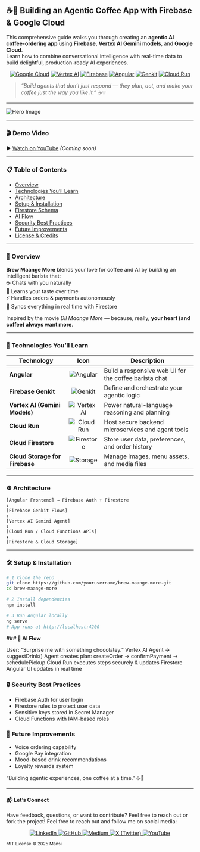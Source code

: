 ## ☕🤖 Building an Agentic Coffee App with Firebase & Google Cloud

This comprehensive guide walks you through creating an **agentic AI coffee-ordering app** using **Firebase**, **Vertex AI Gemini models**, and **Google Cloud**.  
Learn how to combine conversational intelligence with real-time data to build delightful, production-ready AI experiences.  

<div align="center">
  
[![Google Cloud](https://img.shields.io/badge/Google_Cloud-4285F4?logo=googlecloud&logoColor=white)](https://cloud.google.com/)
[![Vertex AI](https://img.shields.io/badge/Vertex_AI-34A853?logo=googlecloud&logoColor=white)](https://cloud.google.com/vertex-ai)
[![Firebase](https://img.shields.io/badge/Firebase-FFCA28?logo=firebase&logoColor=black)](https://firebase.google.com/)
[![Angular](https://img.shields.io/badge/Angular-DD0031?logo=angular&logoColor=white)](https://angular.dev/)
[![Genkit](https://img.shields.io/badge/Firebase_Genkit-FF6D00?logo=firebase&logoColor=white)](https://firebase.google.com/genkit)
[![Cloud Run](https://img.shields.io/badge/Cloud_Run-4285F4?logo=googlecloud&logoColor=white)](https://cloud.google.com/run)

</div>

> *“Build agents that don’t just respond — they plan, act, and make your coffee just the way you like it.”* ☕💡  

---

![Hero Image](https://github.com/yourusername/brew-maange-more/assets/hero-banner.png)

---

### 🎬 Demo Video
▶️ [Watch on YouTube](#) *(Coming soon)*  

---

### 📋 Table of Contents
- [Overview](#overview)  
- [Technologies You’ll Learn](#technologies-youll-learn)  
- [Architecture](#architecture)  
- [Setup & Installation](#setup--installation)  
- [Firestore Schema](#firestore-schema)  
- [AI Flow](#ai-flow)  
- [Security Best Practices](#security-best-practices)  
- [Future Improvements](#future-improvements)  
- [License & Credits](#license--credits)  

---

### 🌟 Overview
**Brew Maange More** blends your love for coffee and AI by building an intelligent barista that:  
☕ Chats with you naturally  
🧠 Learns your taste over time  
⚡ Handles orders & payments autonomously  
📲 Syncs everything in real time with Firestore  

Inspired by the movie *Dil Maange More* — because, really, **your heart (and coffee) always want more**.

---

### 🧠 Technologies You’ll Learn
| Technology | Icon | Description |
|-------------|:----:|-------------|
| **Angular** | ![Angular](external-assets/angular.svg) | Build a responsive web UI for the coffee barista chat |
| **Firebase Genkit** | ![Genkit](external-assets/firebase-genkit.svg) | Define and orchestrate your agentic logic |
| **Vertex AI (Gemini Models)** | ![Vertex AI](external-assets/vertex-ai.svg) | Power natural-language reasoning and planning |
| **Cloud Run** | ![Cloud Run](external-assets/cloud-run.svg) | Host secure backend microservices and agent tools |
| **Cloud Firestore** | ![Firestore](external-assets/firebase-firestore.svg) | Store user data, preferences, and order history |
| **Cloud Storage for Firebase** | ![Storage](external-assets/firebase-storage.svg) | Manage images, menu assets, and media files |

---

### ⚙️ Architecture
```
[Angular Frontend] → Firebase Auth + Firestore
↓
[Firebase Genkit Flows]
↓
[Vertex AI Gemini Agent]
↓
[Cloud Run / Cloud Functions APIs]
↓
[Firestore & Cloud Storage]
```

---

### 🛠️ Setup & Installation
```bash
# 1 Clone the repo
git clone https://github.com/yourusername/brew-maange-more.git
cd brew-maange-more

# 2 Install dependencies
npm install

# 3 Run Angular locally
ng serve
# App runs at http://localhost:4200
```

**### 🔁 AI Flow**

User: “Surprise me with something chocolatey.”
Vertex AI Agent → suggestDrink()
Agent creates plan: createOrder → confirmPayment → schedulePickup
Cloud Run executes steps securely & updates Firestore
Angular UI updates in real time

### 🔒 Security Best Practices

- Firebase Auth for user login
- Firestore rules to protect user data
- Sensitive keys stored in Secret Manager
- Cloud Functions with IAM-based roles

### 🌈 Future Improvements

- Voice ordering capability
- Google Pay integration
- Mood-based drink recommendations
- Loyalty rewards system

“Building agentic experiences, one coffee at a time.” ☕🤖

---

#### 📬 Let’s Connect
Have feedback, questions, or want to contribute? Feel free to reach out or fork the project!
Feel free to reach out and follow me on social media:

<p align="center">
  <a href="https://www.linkedin.com/in/mansimore9/">
    <img src="https://img.shields.io/badge/LinkedIn-0077B5?style=for-the-badge&logo=linkedin&logoColor=white" alt="LinkedIn" />
  </a>
  <a href="https://github.com/MansiMore99">
    <img src="https://img.shields.io/badge/GitHub-181717?style=for-the-badge&logo=github&logoColor=white" alt="GitHub" />
  </a>
  <a href="https://medium.com/@mansi.more943">
    <img src="https://img.shields.io/badge/Medium-000000?style=for-the-badge&logo=medium&logoColor=white" alt="Medium" />
  </a>
  <a href="https://x.com/MansiMore99">
    <img src="https://img.shields.io/badge/X-1DA1F2?style=for-the-badge&logo=twitter&logoColor=white" alt="X (Twitter)" />
  </a>
  <a href="https://www.youtube.com/@tech_girl-m9">
    <img src="https://img.shields.io/badge/YouTube-FF0000?style=for-the-badge&logo=youtube&logoColor=white" alt="YouTube" />
  </a>
</p>

<sub>MIT License © 2025 Mansi</sub>
